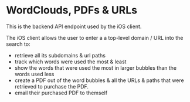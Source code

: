 # WordClouds, PDFs & URLs

This is the backend API endpoint used by the iOS client.

The iOS client allows the user to enter a a top-level domain / URL into the search to:
 - retrieve all its subdomains & url paths 
 - track which words were used the most & least
 - show the words that were used the most in larger bubbles than the words used less
 - create a PDF out of the word bubbles & all the URLs & paths that were retrieved to purchase the PDF.
 - email their purchased PDF to themself

 
